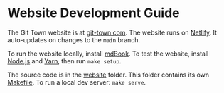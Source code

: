 # Website Development Guide

The Git Town website is at [git-town.com](https://www.git-town.com). The website
runs on [Netlify](https://www.netlify.com). It auto-updates on changes to the
`main` branch.

To run the website locally, install
[mdBook](https://github.com/rust-lang/mdBook). To test the website, install
[Node.js](https://nodejs.org) and [Yarn](https://yarnpkg.com), then run
<code textrun="verify-make-command">make setup</code>.

The source code is in the [website](../../website/) folder. This folder contains
its own [Makefile](../../website/Makefile). To run a local dev server:
`make serve`.
